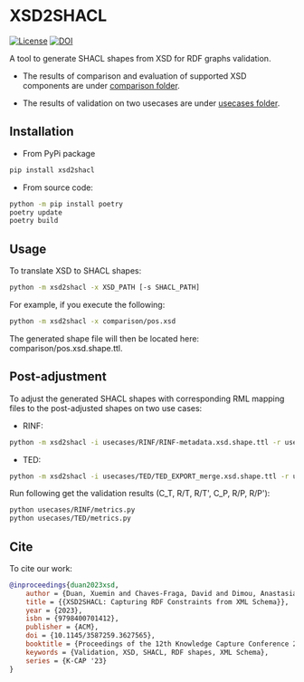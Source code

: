 # XSD2SHACL

[![License](https://img.shields.io/badge/License-Apache_2.0-blue.svg)](https://opensource.org/licenses/Apache-2.0)
[![DOI](https://zenodo.org/badge/687035494.svg)](https://zenodo.org/badge/latestdoi/687035494)

A tool to generate SHACL shapes from XSD for RDF graphs validation. 

- The results of comparison and evaluation of supported XSD components are under [comparison folder](https://github.com/dtai-kg/XSD2SHACL/tree/main/comparison).

- The results of validation on two usecases are under [usecases folder](https://github.com/dtai-kg/XSD2SHACL/tree/main/usecases). 

## Installation

- From PyPi package
```bash
pip install xsd2shacl
```

- From source code:
```bash
python -m pip install poetry
poetry update
poetry build
```
## Usage

To translate XSD to SHACL shapes:

```bash
python -m xsd2shacl -x XSD_PATH [-s SHACL_PATH]
```

For example, if you execute the following:

```bash
python -m xsd2shacl -x comparison/pos.xsd
```

The generated shape file will then be located here: comparison/pos.xsd.shape.ttl. 


## Post-adjustment

To adjust the generated SHACL shapes with corresponding RML mapping files to the post-adjusted shapes on two use cases:

- RINF:

```bash
python -m xsd2shacl -i usecases/RINF/RINF-metadata.xsd.shape.ttl -r usecases/RINF/mappings/RINF-contact-line-systems.yml.ttl -a usecases/RINF/RINF-metadata.xsd.shape.RINF-contact-line-systems.adjustment.ttl
```

-  TED:

```bash
python -m xsd2shacl -i usecases/TED/TED_EXPORT_merge.xsd.shape.ttl -r usecases/TED/mappings/F03 -a usecases/TED/TED_EXPORT_merge_F03.shape.adjustment.ttl
```

Run following get the validation results (C_T, R/T, R/T', C_P, R/P, R/P'):

```bash
python usecases/RINF/metrics.py
python usecases/TED/metrics.py
```

## Cite 

To cite our work:
```bib
@inproceedings{duan2023xsd,
    author = {Duan, Xuemin and Chaves-Fraga, David and Dimou, Anastasia},
    title = {{XSD2SHACL: Capturing RDF Constraints from XML Schema}},
    year = {2023},
    isbn = {9798400701412},
    publisher = {ACM},
    doi = {10.1145/3587259.3627565},
    booktitle = {Proceedings of the 12th Knowledge Capture Conference 2023},
    keywords = {Validation, XSD, SHACL, RDF shapes, XML Schema},
    series = {K-CAP '23}
}
```